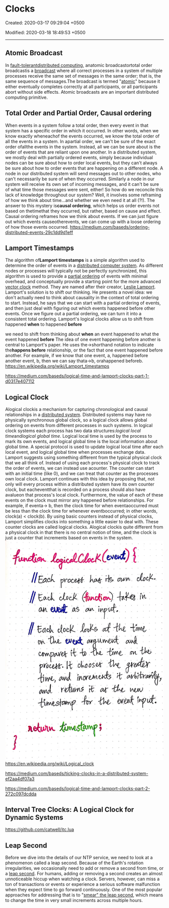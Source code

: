 # Clocks

Created: 2020-03-17 09:29:04 +0500

Modified: 2020-03-18 18:49:53 +0500

---

## Atomic Broadcast

In [fault-tolerant](https://en.m.wikipedia.org/wiki/Fault-tolerant)[distributed computing](https://en.m.wikipedia.org/wiki/Distributed_systems), anatomic broadcastortotal order broadcastis a [broadcast](https://en.m.wikipedia.org/wiki/Broadcasting_(networking)) where all correct processes in a system of multiple processes receive the same set of messages in the same order; that is, the same sequence of messages.The broadcast is termed "[atomic](https://en.m.wikipedia.org/wiki/Atomic_(computer_science))" because it either eventually completes correctly at all participants, or all participants abort without side effects. Atomic broadcasts are an important distributed computing primitive.

## Total Order and Partial Order, Causal ordering

When events in a system follow a total order, then every event in that system has a specific order in which it occurred. In other words, when we know exactly wheneachof the events occurred, we know the total order of all the events in a system.
In apartial order, we can't be sure of the exact order ofallthe events in the system. Instead, all we can be sure about is the order of events that are reliant upon one another.
In a distributed system, we mostly deal with partially ordered events, simply because individual nodes can be sure about how to order local events, but they can't always be sure about how to order events that are happening on a different node. A node in our distributed system will send messages out to other nodes, who can't necessarily be sure of when they occurred. Similarly a node in our system will receive its own set of incoming messages, and it can't be sure of what time those messages were sent, either!
So how do we reconcile this lack of knowledge throughout our system? Well, it involves some reframing of how we think about time...and whether we even need it at all (?!).
The answer to this mystery is**causal ordering**, which helps us order events not based on thetimethat they occurred, but rather, based on cause and effect. Causal ordering reframes how we think about events. If we can just figure out which events causeotherevents, we can come up with a loose ordering of how those events occurred.
<https://medium.com/baseds/ordering-distributed-events-29c1dd9d1eff>

## Lamport Timestamps

The algorithm of**Lamport timestamps** is a simple algorithm used to determine the order of events in a [distributed computer system](https://en.wikipedia.org/wiki/Distributed_computer_system). As different nodes or processes will typically not be perfectly synchronized, this algorithm is used to provide a [partial ordering](https://en.wikipedia.org/wiki/Partially_ordered_set) of events with minimal overhead, and conceptually provide a starting point for the more advanced [vector clock](https://en.wikipedia.org/wiki/Vector_clock) method. They are named after their creator, [Leslie Lamport](https://en.wikipedia.org/wiki/Leslie_Lamport).
Lamport's solution is to shift our thinking. He presents a novel idea: we don't actually need to think about causality in the context of total ordering to start. Instead, he says that we can start with a partial ordering of events, and then just deal with figuring out which events happened before other events. Once we figure out a partial ordering, we can turn it into a consistent total ordering.
Lamport's logical clocks allow us to shift from happened **when** to happened **before**

we need to shift from thinking about **when** an event happened to what the event happened **before**
The idea of one event happening before another is central to Lamport's paper. He uses the→shorthand notation to indicate the**happens before** relationship, or the fact that one event happened before another. For example, if we know that one event, a, happened before another event, b, then we can say thata→b, orahappened beforeb.
<https://en.wikipedia.org/wiki/Lamport_timestamps>

<https://medium.com/baseds/logical-time-and-lamport-clocks-part-1-d0317e407112>

## Logical Clock

Alogical clockis a mechanism for capturing chronological and causal relationships in a [distributed system](https://en.wikipedia.org/wiki/Distributed_system). Distributed systems may have no physically synchronous global clock, so a logical clock allows global ordering on events from different processes in such systems.
In logical clock systems each process has two data structures:*logical local time*and*logical global time*. Logical local time is used by the process to mark its own events, and logical global time is the local information about global time. A special protocol is used to update logical local time after each local event, and logical global time when processes exchange data.
Lamport suggests using something different from the typical physical clock that we all think of. Instead of using each process's physical clock to track the order of events, we can instead use acounter. The counter can start with an initial time (like 0), and we can treat that counter as the processes own local clock.
Lamport continues with this idea by proposing that, not only will every process within a distributed system have its own counter clock, but eacheventthat is recorded on a process should also have avalueon that process's local clock. Furthermore, the value of each of these events on the clock must mirror any happened before relationships. For example, if eventa→ b, then the clock time for when eventaoccurred must be less than the clock time for whenever eventboccurred; in other words, clock(a) < clock(b).
By using basic counters instead of physical clocks, Lamport simplifies clocks into something a little easier to deal with. These counter clocks are called logical clocks. Alogical clockis quite different from a physical clock in that there is no central notion of time, and the clock is just a counter that increments based on events in the system.
![image](media/Clocks-image1.jpeg)
<https://en.wikipedia.org/wiki/Logical_clock>

<https://medium.com/baseds/ticking-clocks-in-a-distributed-system-ef2aa4df07a3>

<https://medium.com/baseds/logical-time-and-lamport-clocks-part-2-272c097dcdda>

## Interval Tree Clocks: A Logical Clock for Dynamic Systems

<https://github.com/catwell/itc.lua>

## Leap Second

Before we dive into the details of our NTP service, we need to look at a phenomenon called a leap second. Because of the Earth's rotation irregularities, we occasionally need to add or remove a second from time, or a [leap second](https://caps.gsfc.nasa.gov/simpson/time/leapseconds.html). For humans, adding or removing a second creates an almost unnoticeable hiccup when watching a clock. Servers, however, can miss a ton of transactions or events or experience a serious software malfunction when they expect time to go forward continuously. One of the most popular approaches for addressing that is to "[smear" the leap second](https://docs.ntpsec.org/latest/leapsmear.html), which means to change the time in very small increments across multiple hours.
